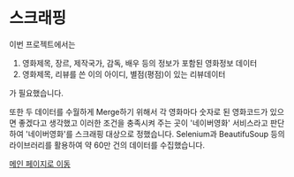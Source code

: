 # 스크래핑

이번 프로젝트에서는 

1. 영화제목, 장르, 제작국가, 감독, 배우 등의 정보가 포함된 영화정보 데이터
2. 영화제목, 리뷰를 쓴 이의 아이디, 별점(평점)이 있는 리뷰데이터

가 필요했습니다. 

또한 두 데이터를 수월하게 Merge하기 위해서 각 영화마다 숫자로 된 영화코드가 있으면 좋겠다고 생각했고
이러한 조건을 충족시켜 주는 곳이 '네이버영화' 서비스라고 판단하여 '네이버영화'를 스크래핑 대상으로 정했습니다. 
Selenium과 BeautifuSoup 등의 라이브러리를 활용하여 약 60만 건의 데이터를 수집했습니다. 



<a href="https://github.com/ginttone/Multi_A_2Team">메인 페이지로 이동</a>
